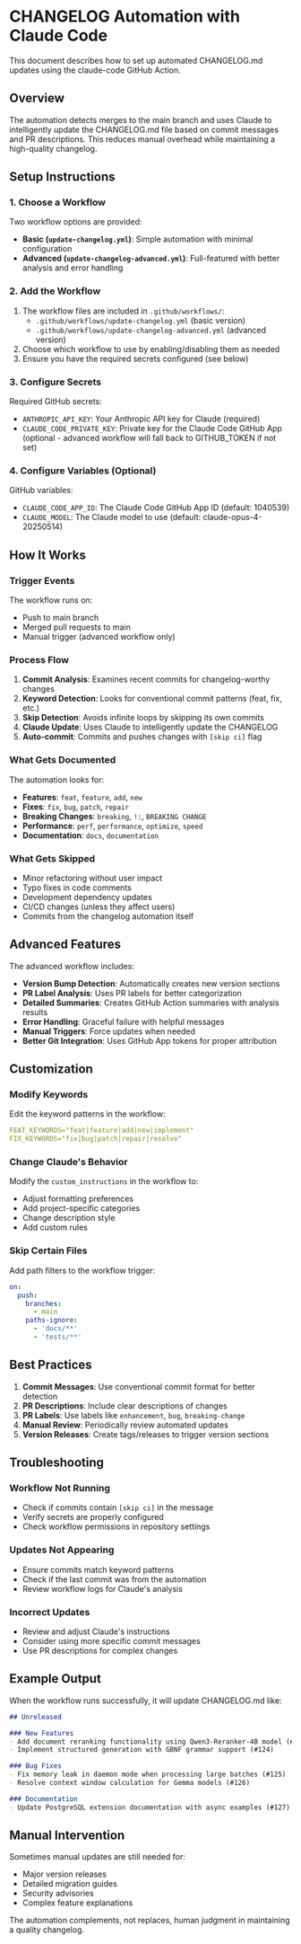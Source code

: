 # CHANGELOG Automation with Claude Code

This document describes how to set up automated CHANGELOG.md updates using the claude-code GitHub Action.

## Overview

The automation detects merges to the main branch and uses Claude to intelligently update the CHANGELOG.md file based on commit messages and PR descriptions. This reduces manual overhead while maintaining a high-quality changelog.

## Setup Instructions

### 1. Choose a Workflow

Two workflow options are provided:

- **Basic (`update-changelog.yml`)**: Simple automation with minimal configuration
- **Advanced (`update-changelog-advanced.yml`)**: Full-featured with better analysis and error handling

### 2. Add the Workflow

1. The workflow files are included in `.github/workflows/`:
   - `.github/workflows/update-changelog.yml` (basic version)
   - `.github/workflows/update-changelog-advanced.yml` (advanced version)
2. Choose which workflow to use by enabling/disabling them as needed
3. Ensure you have the required secrets configured (see below)

### 3. Configure Secrets

Required GitHub secrets:
- `ANTHROPIC_API_KEY`: Your Anthropic API key for Claude (required)
- `CLAUDE_CODE_PRIVATE_KEY`: Private key for the Claude Code GitHub App (optional - advanced workflow will fall back to GITHUB_TOKEN if not set)

### 4. Configure Variables (Optional)

GitHub variables:
- `CLAUDE_CODE_APP_ID`: The Claude Code GitHub App ID (default: 1040539)
- `CLAUDE_MODEL`: The Claude model to use (default: claude-opus-4-20250514)

## How It Works

### Trigger Events

The workflow runs on:
- Push to main branch
- Merged pull requests to main
- Manual trigger (advanced workflow only)

### Process Flow

1. **Commit Analysis**: Examines recent commits for changelog-worthy changes
2. **Keyword Detection**: Looks for conventional commit patterns (feat, fix, etc.)
3. **Skip Detection**: Avoids infinite loops by skipping its own commits
4. **Claude Update**: Uses Claude to intelligently update the CHANGELOG
5. **Auto-commit**: Commits and pushes changes with `[skip ci]` flag

### What Gets Documented

The automation looks for:
- **Features**: `feat`, `feature`, `add`, `new`
- **Fixes**: `fix`, `bug`, `patch`, `repair`
- **Breaking Changes**: `breaking`, `!:`, `BREAKING CHANGE`
- **Performance**: `perf`, `performance`, `optimize`, `speed`
- **Documentation**: `docs`, `documentation`

### What Gets Skipped

- Minor refactoring without user impact
- Typo fixes in code comments
- Development dependency updates
- CI/CD changes (unless they affect users)
- Commits from the changelog automation itself

## Advanced Features

The advanced workflow includes:

- **Version Bump Detection**: Automatically creates new version sections
- **PR Label Analysis**: Uses PR labels for better categorization
- **Detailed Summaries**: Creates GitHub Action summaries with analysis results
- **Error Handling**: Graceful failure with helpful messages
- **Manual Triggers**: Force updates when needed
- **Better Git Integration**: Uses GitHub App tokens for proper attribution

## Customization

### Modify Keywords

Edit the keyword patterns in the workflow:
```yaml
FEAT_KEYWORDS="feat|feature|add|new|implement"
FIX_KEYWORDS="fix|bug|patch|repair|resolve"
```

### Change Claude's Behavior

Modify the `custom_instructions` in the workflow to:
- Adjust formatting preferences
- Add project-specific categories
- Change description style
- Add custom rules

### Skip Certain Files

Add path filters to the workflow trigger:
```yaml
on:
  push:
    branches:
      - main
    paths-ignore:
      - 'docs/**'
      - 'tests/**'
```

## Best Practices

1. **Commit Messages**: Use conventional commit format for better detection
2. **PR Descriptions**: Include clear descriptions of changes
3. **PR Labels**: Use labels like `enhancement`, `bug`, `breaking-change`
4. **Manual Review**: Periodically review automated updates
5. **Version Releases**: Create tags/releases to trigger version sections

## Troubleshooting

### Workflow Not Running

- Check if commits contain `[skip ci]` in the message
- Verify secrets are properly configured
- Check workflow permissions in repository settings

### Updates Not Appearing

- Ensure commits match keyword patterns
- Check if the last commit was from the automation
- Review workflow logs for Claude's analysis

### Incorrect Updates

- Review and adjust Claude's instructions
- Consider using more specific commit messages
- Use PR descriptions for complex changes

## Example Output

When the workflow runs successfully, it will update CHANGELOG.md like:

```markdown
## Unreleased

### New Features
- Add document reranking functionality using Qwen3-Reranker-4B model (#123)
- Implement structured generation with GBNF grammar support (#124)

### Bug Fixes
- Fix memory leak in daemon mode when processing large batches (#125)
- Resolve context window calculation for Gemma models (#126)

### Documentation
- Update PostgreSQL extension documentation with async examples (#127)
```

## Manual Intervention

Sometimes manual updates are still needed for:
- Major version releases
- Detailed migration guides
- Security advisories
- Complex feature explanations

The automation complements, not replaces, human judgment in maintaining a quality changelog.
